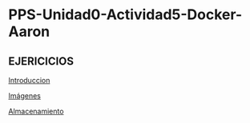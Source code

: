 # PPS-Unidad0-Actividad5-Docker-Aaron

## EJERICICIOS
[Introduccion](introduccion.md)

[Imágenes](imagenes.md)

[Almacenamiento](almacenamiento.md)
